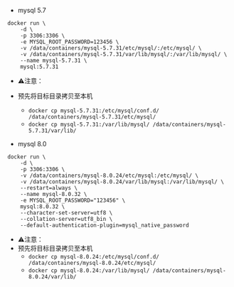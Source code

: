 - mysql 5.7
```
docker run \
    -d \
    -p 3306:3306 \
    -e MYSQL_ROOT_PASSWORD=123456 \
    -v /data/containers/mysql-5.7.31/etc/mysql/:/etc/mysql/ \
    -v /data/containers/mysql-5.7.31/var/lib/mysql/:/var/lib/mysql/ \
    --name mysql-5.7.31 \
    mysql:5.7.31
```
- ⚠️注意：
- 预先将目标目录拷贝至本机
  - `docker cp mysql-5.7.31:/etc/mysql/conf.d/ /data/containers/mysql-5.7.31/etc/mysql/`
  - `docker cp mysql-5.7.31:/var/lib/mysql/ /data/containers/mysql-5.7.31/var/lib/`


- mysql 8.0
```
docker run \
    -d \
    -p 3306:3306 \
    -v /data/containers/mysql-8.0.24/etc/mysql:/etc/mysql/ \
    -v /data/containers/mysql-8.0.24/var/lib/mysql:/var/lib/mysql/ \
    --restart=always \
    --name mysql-8.0.32 \
    -e MYSQL_ROOT_PASSWORD="123456" \
    mysql:8.0.32 \
    --character-set-server=utf8 \
    --collation-server=utf8_bin \
    --default-authentication-plugin=mysql_native_password
```
- ⚠️注意：
- 预先将目标目录拷贝至本机
  - `docker cp mysql-8.0.24:/etc/mysql/conf.d/ /data/containers/mysql-8.0.24/etc/mysql/`
  - `docker cp mysql-8.0.24:/var/lib/mysql/ /data/containers/mysql-8.0.24/var/lib/`
